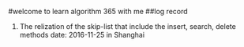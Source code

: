 #welcome to learn algorithm 365 with me
##log record
1. The relization of the skip-list that include the insert, search, delete methods  date: 2016-11-25 in Shanghai
